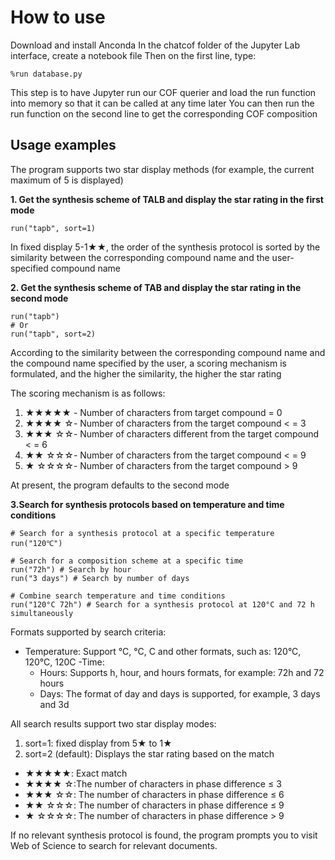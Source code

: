 # How to use
Download and install Anconda
In the chatcof folder of the Jupyter Lab interface, create a notebook file
Then on the first line, type:
```
%run database.py
```
This step is to have Jupyter run our COF querier and load the run function into memory so that it can be called at any time later
You can then run the run function on the second line to get the corresponding COF composition

## Usage examples

The program supports two star display methods (for example, the current maximum of 5 is displayed)

**1. Get the synthesis scheme of TALB and display the star rating in the first mode**

```jupyter
run("tapb", sort=1)
```

In fixed display 5-1★★, the order of the synthesis protocol is sorted by the similarity between the corresponding compound name and the user-specified compound name

**2. Get the synthesis scheme of TAB and display the star rating in the second mode**

```jupyter
run("tapb")
# Or
run("tapb", sort=2)
```

According to the similarity between the corresponding compound name and the compound name specified by the user, a scoring mechanism is formulated, and the higher the similarity, the higher the star rating

The scoring mechanism is as follows:

1. ★★★★★ - Number of characters from target compound = 0
2. ★★★★ ☆- Number of characters from the target compound < = 3
3. ★★★ ☆☆- Number of characters different from the target compound < = 6
4. ★★ ☆☆☆- Number of characters from the target compound < = 9
5. ★ ☆☆☆☆- Number of characters from the target compound > 9

At present, the program defaults to the second mode

**3.Search for synthesis protocols based on temperature and time conditions**

```jupyter
# Search for a synthesis protocol at a specific temperature
run("120℃")

# Search for a composition scheme at a specific time
run("72h") # Search by hour
run("3 days") # Search by number of days

# Combine search temperature and time conditions
run("120°C 72h") # Search for a synthesis protocol at 120°C and 72 h simultaneously
```

Formats supported by search criteria:
- Temperature: Support °C, °C, C and other formats, such as: 120°C, 120°C, 120C
-Time:
  - Hours: Supports h, hour, and hours formats, for example: 72h and 72 hours
  - Days: The format of day and days is supported, for example, 3 days and 3d

All search results support two star display modes:
1. sort=1: fixed display from 5★ to 1★
2. sort=2 (default): Displays the star rating based on the match
  - ★★★★★: Exact match
  - ★★★★ ☆:The number of characters in phase difference ≤ 3
  - ★★★ ☆☆: The number of characters in phase difference ≤ 6
  - ★★ ☆☆☆: The number of characters in phase difference ≤ 9
  - ★ ☆☆☆☆: The number of characters in phase difference > 9

If no relevant synthesis protocol is found, the program prompts you to visit Web of Science to search for relevant documents.
